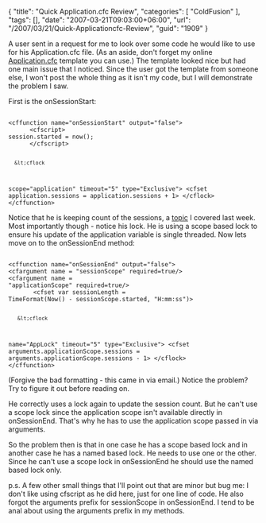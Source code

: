 {
	"title": "Quick Application.cfc Review",
	"categories": [
		"ColdFusion"
	],
	"tags": [],
	"date": "2007-03-21T09:03:00+06:00",
	"url": "/2007/03/21/Quick-Applicationcfc-Review",
	"guid": "1909"
}

A user sent in a request for me to look over some code he would like to use for his Application.cfc file. (As an aside, don't forget my online <a href="http://www.raymondcamden.com/downloads/app.pdf">Application.cfc</a> template you can use.) The template looked nice but had one main issue that I noticed. Since the user got the template from someone else, I won't post the whole thing as it isn't my code, but I will demonstrate the problem I saw.
<!--more-->
First is the onSessionStart:

<code>
&lt;cffunction name="onSessionStart" output="false"&gt; 
      &lt;cfscript&gt;
session.started = now();
      &lt;/cfscript&gt;
      
      &lt;cflock
scope="application" timeout="5" type="Exclusive"&gt;
         &lt;cfset
application.sessions = application.sessions + 1&gt;
      &lt;/cflock&gt;
&lt;/cffunction&gt;
</code>

Notice that he is keeping count of the sessions, a <a href="http://ray.camdenfamily.com/index.cfm/2007/3/15/Counting-Sessions-with-Applicationcfc">topic</a> I covered last week. Most importantly though - notice his lock. He is using a scope based lock to ensure his update of the application variable is single threaded. Now lets move on to the onSessionEnd method:

<code>
&lt;cffunction name="onSessionEnd" output="false"&gt;
&lt;cfargument name = "sessionScope" required=true/&gt;
&lt;cfargument name =
"applicationScope" required=true/&gt;
       &lt;cfset var sessionLength =
TimeFormat(Now() - sessionScope.started, "H:mm:ss")&gt;
       
       &lt;cflock
name="AppLock" timeout="5" type="Exclusive"&gt;
            &lt;cfset
arguments.applicationScope.sessions = arguments.applicationScope.sessions - 1&gt;
&lt;/cflock&gt;
&lt;/cffunction&gt;
</code>

(Forgive the bad formatting - this came in via email.) Notice the problem? Try to figure it out before reading on.

He correctly uses a lock again to update the session count. But he can't use a scope lock since the application scope isn't available directly in onSessionEnd. That's why he has to use the application scope passed in via arguments. 

So the problem then is that in one case he has a scope based lock and in another case he has a named based lock. He needs to use one or the other. Since he can't use a scope lock in onSessionEnd he should use the named based lock only.

p.s. A few other small things that I'll point out that are minor but bug me: I don't like using cfscript as he did here, just for one line of code. He also forgot the arguments prefix for sessionScope in onSessionEnd. I tend to be anal about using the arguments prefix in my methods.
